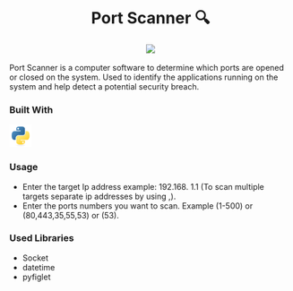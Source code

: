 <h1 align="center">Port Scanner 🔍</h1>
<div align="center"><img src ="https://user-images.githubusercontent.com/88266321/174660884-3ac9607b-757f-4319-8973-bd7ab05db69c.png"></div>
<p>Port Scanner is a computer software to determine which ports are opened or closed on the system. Used to identify the applications running on the system and help detect a potential security breach.</p>

### Built With
<p align="left"><a href="https://www.python.org" target="_blank" rel="noreferrer"> <img src="https://raw.githubusercontent.com/devicons/devicon/master/icons/python/python-original.svg" alt="python" width="40" height="40"/> </a> </p>

### Usage
<ul>
  <li> Enter the target Ip address example: 192.168. 1.1 (To scan multiple targets separate ip addresses by using ,).</li>
  <li> Enter the ports numbers you want to scan. Example (1-500) or (80,443,35,55,53) or (53).</li>
</ul>

### Used Libraries
<ul>
  <li> Socket</li>
  <li>datetime</li>
  <li>pyfiglet</li>
</ul>




